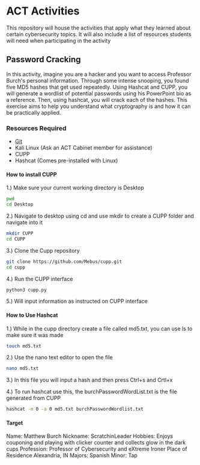 # ACT Activities
This repository will house the activities that apply what they learned about certain cybersecurity topics. It will also include a list of resources students will need when participating in the activity

## Password Cracking
In this activity, imagine you are a hacker and you want to access Professor Burch's personal information. Through some intense snooping, you found five MD5 hashes that get used repeatedly. Using Hashcat and CUPP, you will generate a wordlist of potential passwords using his PowerPoint bio as a reference. Then, using hashcat, you will crack each of the hashes. This exercise aims to help you understand what cryptography is and how it can be practically applied.

### Resources Required
* [Git](https://git-scm.com/downloads)
* Kali Linux (Ask an ACT Cabinet member for assistance)
* CUPP
* Hashcat (Comes pre-installed with Linux)

#### How to install CUPP

1.) Make sure your current working directory is Desktop
```sh
pwd
cd Desktop
```
2.) Navigate to desktop using cd and use mkdir to create a CUPP folder and navigate into it
```sh
mkdir CUPP
cd CUPP
```
3.) Clone the Cupp repository
```sh
git clone https://github.com/Mebus/cupp.git
cd cupp
```
4.) Run the CUPP interface
```sh
python3 cupp.py
```
5.) Will input information as instructed on CUPP interface

#### How to Use Hashcat
1.) While in the cupp directory create a file called md5.txt, you can use ls to make sure it was made
```sh
touch md5.txt
```
2.) Use the nano text editor to open the file
```sh
nano md5.txt
```
3.) In this file you will input a hash and then press Ctrl+s and Crtl+x

4.) To run hashcat use this, the burchPasswordWordList.txt is the file generated from CUPP
```sh
hashcat -m 0 -a 0 md5.txt burchPasswordWordlist.txt
```

#### Target
Name: Matthew Burch
Nickname: ScratchinLeader
Hobbies: Enjoys couponing and playing with clicker counter and collects glow in the dark cups
Profession: Professor of Cybersecurity and eXtreme Ironer
Place of Residence Alexandria, IN
Majors: Spanish
Minor: Tap

